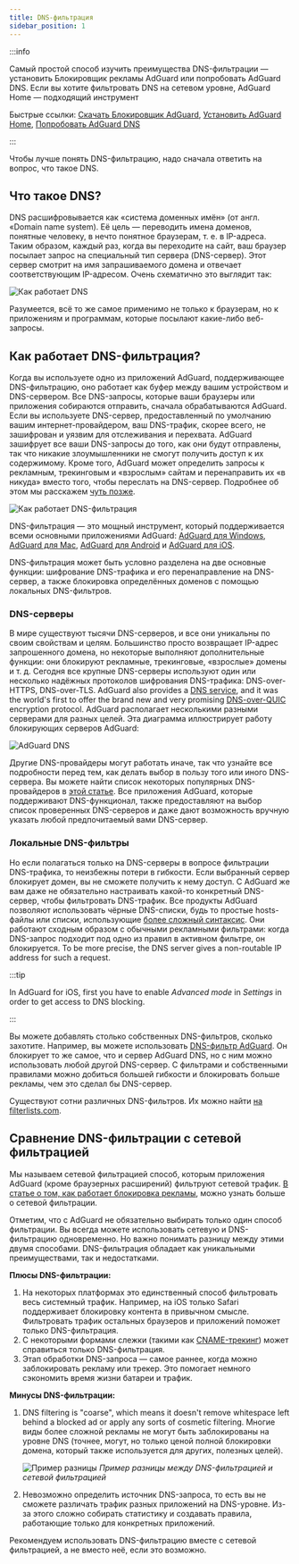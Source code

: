 ```yaml
---
title: DNS-фильтрация
sidebar_position: 1
---
```


:::info

Самый простой способ изучить преимущества DNS-фильтрации — установить Блокировщик рекламы AdGuard или попробовать AdGuard DNS. Если вы хотите фильтровать DNS на сетевом уровне, AdGuard Home — подходящий инструмент

Быстрые ссылки: [Скачать Блокировщик AdGuard](https://agrd.io/download-kb-adblock), [Установить AdGuard Home](https://github.com/AdguardTeam/AdGuardHome#getting-started), [Попробовать AdGuard DNS](https://agrd.io/download-dns)

:::

Чтобы лучше понять DNS-фильтрацию, надо сначала ответить на вопрос, что такое DNS.

## Что такое DNS?

DNS расшифровывается как «‎система доменных имён» (от англ. «Domain name system). Её цель — переводить имена доменов, понятные человеку, в нечто понятное браузерам, т. е. в IP-адреса. Таким образом, каждый раз, когда вы переходите на сайт, ваш браузер посылает запрос на специальный тип сервера (DNS-сервер). Этот сервер смотрит на имя запрашиваемого домена и отвечает соответствующим IP-адресом. Очень схематично это выглядит так:

![Как работает DNS](https://cdn.adtidy.org/public/Adguard/kb/DNS_filtering/how_dns_works_en.png)

Разумеется, всё то же самое применимо не только к браузерам, но к приложениям и программам, которые посылают какие-либо веб-запросы.

## Как работает DNS-фильтрация?

Когда вы используете одно из приложений AdGuard, поддерживающее DNS-фильтрацию, оно работает как буфер между вашим устройством и DNS-сервером. Все DNS-запросы, которые ваши браузеры или приложения собираются отправить, сначала обрабатываются AdGuard. Если вы используете DNS-сервер, предоставленный по умолчанию вашим интернет-провайдером, ваш DNS-трафик, скорее всего, не зашифрован и уязвим для отслеживания и перехвата. AdGuard зашифрует все ваши DNS-запросы до того, как они будут отправлены, так что никакие злоумышленники не смогут получить доступ к их содержимому. Кроме того, AdGuard может определить запросы к рекламным, трекинговым и «взрослым» сайтам и перенаправить их «‎в никуда» вместо того, чтобы переслать на DNS-сервер. Подробнее об этом мы расскажем [чуть позже](#local-dns-blocklists).

![Как работает DNS-фильтрация](https://cdn.adtidy.org/public/Adguard/kb/DNS_filtering/how_dns_filtering_works_en.png)

DNS-фильтрация — это мощный инструмент, который поддерживается всеми основными приложениями AdGuard: [AdGuard для Windows](https://adguard.com/adguard-windows/overview.html), [AdGuard для Mac](https://adguard.com/adguard-mac/overview.html), [AdGuard для Android](https://adguard.com/adguard-android/overview.html) и [AdGuard для iOS](https://adguard.com/adguard-ios/overview.html).

DNS-фильтрация может быть условно разделена на две основные функции: шифрование DNS-трафика и его перенаправление на DNS-сервер, а также блокировка определённых доменов с помощью локальных DNS-фильтров.

### DNS-серверы

В мире существуют тысячи DNS-серверов, и все они уникальны по своим свойствам и целям. Большинство просто возвращает IP-адрес запрошенного домена, но некоторые выполняют дополнительные функции: они блокируют рекламные, трекинговые, «взрослые» домены и т. д. Сегодня все крупные DNS-серверы используют один или несколько надёжных протоколов шифрования DNS-трафика: DNS-over-HTTPS, DNS-over-TLS. AdGuard also provides a [DNS service](https://adguard-dns.io/), and it was the world's first to offer the brand new and very promising [DNS-over-QUIC](https://adguard.com/blog/dns-over-quic.html) encryption protocol. AdGuard располагает несколькими разными серверами для разных целей. Эта диаграмма иллюстрирует работу блокирующих серверов AdGuard:

![AdGuard DNS](https://cdn.adtidy.org/public/Adguard/kb/DNS_filtering/adguard_dns_en.jpg)

Другие DNS-провайдеры могут работать иначе, так что узнайте все подробности перед тем, как делать выбор в пользу того или иного DNS-сервера. Вы можете найти список некоторых популярных DNS-провайдеров в [этой статье](dns-providers.md). Все приложения AdGuard, которые поддерживают DNS-функционал, также предоставляют на выбор список проверенных DNS-серверов и даже дают возможность вручную указать любой предпочитаемый вами DNS-сервер.

### Локальные DNS-фильтры

Но если полагаться только на DNS-серверы в вопросе фильтрации DNS-трафика, то неизбежны потери в гибкости. Если выбранный сервер блокирует домен, вы не сможете получить к нему доступ. С AdGuard же вам даже не обязательно настраивать какой-то конкретный DNS-сервер, чтобы фильтровать DNS-трафик. Все продукты AdGuard позволяют использовать чёрные DNS-списки, будь то простые hosts-файлы или списки, использующие [более сложный синтаксис](dns-filtering-syntax.md). Они работают сходным образом с обычными рекламными фильтрами: когда DNS-запрос подходит под одно из правил в активном фильтре, он блокируется. To be more precise, the DNS server gives a non-routable IP address for such a request.

:::tip

In AdGuard for iOS, first you have to enable *Advanced mode* in *Settings* in order to get access to DNS blocking.

:::

Вы можете добавлять столько собственных DNS-фильтров, сколько захотите. Например, вы можете использовать [DNS-фильтр AdGuard](https://github.com/AdguardTeam/AdGuardSDNSFilter). Он блокирует то же самое, что и сервер AdGuard DNS, но с ним можно использовать любой другой DNS-сервер. С фильтрами и собственными правилами можно добиться большей гибкости и блокировать больше рекламы, чем это сделал бы DNS-сервер.

Существуют сотни различных DNS-фильтров. Их можно найти [на filterlists.com](https://filterlists.com/).

## Сравнение DNS-фильтрации с сетевой фильтрацией

Мы называем сетевой фильтрацией способ, которым приложения AdGuard (кроме браузерных расширений) фильтруют сетевой трафик. [В статье о том, как работает блокировка рекламы](https://adguard.com/kb/general/ad-filtering/how-ad-blocking-works/), можно узнать больше о сетевой фильтрации.

Отметим, что с AdGuard не обязательно выбирать только один способ фильтрации. Вы всегда можете использовать сетевую и DNS-фильтрацию одновременно. Но важно понимать разницу между этими двумя способами. DNS-фильтрация обладает как уникальными преимуществами, так и недостатками.

**Плюсы DNS-фильтрации:**

1. На некоторых платформах это единственный способ фильтровать весь системный трафик. Например, на iOS только Safari поддерживает блокировку контента в привычном смысле. Фильтровать трафик остальных браузеров и приложений поможет только DNS-фильтрация.
1. С некоторыми формами слежки (такими как [CNAME-трекинг](https://adguard.com/blog/cname-tracking.html)) может справиться только DNS-фильтрация.
1. Этап обработки DNS-запроса — самое раннее, когда можно заблокировать рекламу или трекер. Это помогает немного сэкономить время жизни батареи и трафик.

**Минусы DNS-фильтрации:**

1. DNS filtering is "coarse", which means it doesn't remove whitespace left behind a blocked ad or apply any sorts of cosmetic filtering. Многие виды более сложной рекламы не могут быть заблокированы на уровне DNS (точнее, могут, но только ценой полной блокировки домена, который также используется для других, полезных целей).

    ![Пример разницы](https://cdn.adtidy.org/public/Adguard/kb/DNS_filtering/dns_diff.jpg) *Пример разницы между DNS-фильтрацией и сетевой фильтрацией*

1. Невозможно определить источник DNS-запроса, то есть вы не сможете различать трафик разных приложений на DNS-уровне. Из-за этого сложно собирать статистику и создавать правила, работающие только для конкретных приложений.

Рекомендуем использовать DNS-фильтрацию вместе с сетевой фильтрацией, а не вместо неё, если это возможно.
